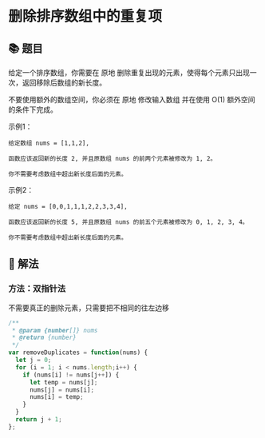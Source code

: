 # 删除排序数组中的重复项

## 📚 题目

给定一个排序数组，你需要在 原地 删除重复出现的元素，使得每个元素只出现一次，返回移除后数组的新长度。

不要使用额外的数组空间，你必须在 原地 修改输入数组 并在使用 O(1) 额外空间的条件下完成。

示例1：

```
给定数组 nums = [1,1,2], 

函数应该返回新的长度 2, 并且原数组 nums 的前两个元素被修改为 1, 2。 

你不需要考虑数组中超出新长度后面的元素。
```

示例2：

```
给定 nums = [0,0,1,1,1,2,2,3,3,4],

函数应该返回新的长度 5, 并且原数组 nums 的前五个元素被修改为 0, 1, 2, 3, 4。

你不需要考虑数组中超出新长度后面的元素。
```

## 📝 解法

### 方法：双指针法

不需要真正的删除元素，只需要把不相同的往左边移

```js
/**
 * @param {number[]} nums
 * @return {number}
 */
var removeDuplicates = function(nums) {
  let j = 0;
  for (i = 1; i < nums.length;i++) {
    if (nums[i] != nums[j++]) {
      let temp = nums[j];
      nums[j] = nums[i];
      nums[i] = temp;
    }
  }
  return j + 1;
};

```
